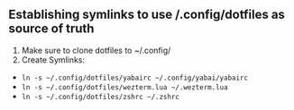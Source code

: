 ## Establishing symlinks to use /.config/dotfiles as source of truth

1. Make sure to clone dotfiles to ~/.config/
2. Create Symlinks:

- `ln -s ~/.config/dotfiles/yabairc ~/.config/yabai/yabairc`
- `ln -s ~/.config/dotfiles/wezterm.lua ~/.wezterm.lua`
- `ln -s ~/.config/dotfiles/zshrc ~/.zshrc`
